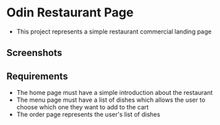 # Odin Restaurant Page

- This project represents a simple restaurant commercial landing page

## Screenshots

## Requirements

- The home page must have a simple introduction about the restaurant
- The menu page must have a list of dishes which allows the user to choose which one they want to add to the cart
- The order page represents the user's list of dishes
